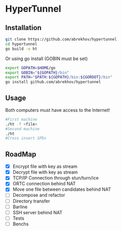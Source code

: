 # HyperTunnel

## Installation

```bash
git clone https://github.com/abrekhov/hypertunnel
cd hypertunnel
go build -o ht
```

Or using go install (GOBIN must be set)

```bash
export GOPATH=$HOME/go
export GOBIN="${GOPATH}/bin"
export PATH="$PATH:${GOPATH}/bin:${GOROOT}/bin"
go install github.com/abrekhov/hypertunnel
```

## Usage

Both computers must have access to the Internet!

```bash
#First machine
./ht -f <file>
#Second machine
./ht
#Cross insert SPDs
```

## RoadMap

- [X] Encrypt file with key as stream
- [X] Decrypt file with key as stream
- [X] TCP/IP Connection through stun/turn/ice
- [X] ORTC connection behind NAT
- [X] Move one file between candidates behind NAT
- [ ] Decompose and refactor
- [ ] Directory transfer
- [ ] Barline
- [ ] SSH server behind NAT
- [ ] Tests
- [ ] Benchs
